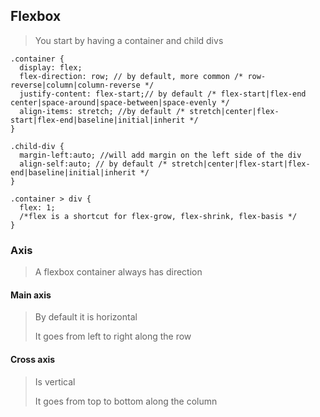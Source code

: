 ## Flexbox

> You start by having a container and child divs
>
```
.container {
  display: flex;
  flex-direction: row; // by default, more common /* row-reverse|column|column-reverse */
  justify-content: flex-start;// by default /* flex-start|flex-end center|space-around|space-between|space-evenly */
  align-items: stretch; //by default /* stretch|center|flex-start|flex-end|baseline|initial|inherit */
}
```

```
.child-div {
  margin-left:auto; //will add margin on the left side of the div
  align-self:auto; // by default /* stretch|center|flex-start|flex-end|baseline|initial|inherit */
}
```

```
.container > div {
  flex: 1;
  /*flex is a shortcut for flex-grow, flex-shrink, flex-basis */
}
```

### Axis
> A flexbox container always has direction
> 

#### Main axis
> By default it is horizontal 
>
> It goes from left to right along the row

#### Cross axis
> Is vertical 
>
> It goes from top to bottom along the column
